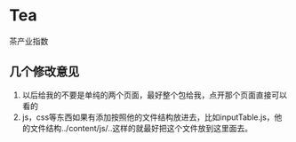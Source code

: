 # Tea
茶产业指数

## 几个修改意见
1. 以后给我的不要是单纯的两个页面，最好整个包给我，点开那个页面直接可以看的
1. js，css等东西如果有添加按照他的文件结构放进去，比如inputTable.js，他的文件结构../content/js/..这样的就最好把这个文件放到这里面去。
